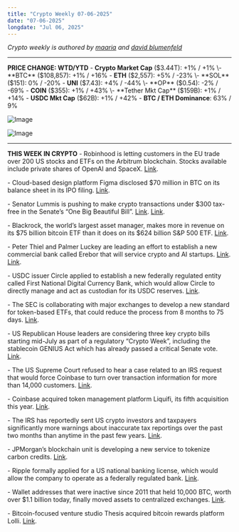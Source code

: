 ```yaml
---
title: "Crypto Weekly 07-06-2025"
date: "07-06-2025"
longdate: "Jul 06, 2025"
---
```


*Crypto weekly is authored by [maaria](https://x.com/maariabajwa) and [david blumenfeld](https://x.com/serdave_eth)*

---
**PRICE CHANGE: WTD/YTD**
\- **Crypto Market Cap** ($3.44T): +1% / +1%
\- **BTC** ($108,857): +1% / +16%
\- **ETH** ($2,557): +5% / -23%
\- **SOL** ($151): 0% / -20%
\- **UNI** ($7.43): +4% / -44%
\- **OP** ($0.54): -2% / -69%
\- **COIN** ($355): +1% / +43%
\- **Tether Mkt Cap** ($159B): +1% / +14%
\- **USDC Mkt Cap** ($62B): +1% / +42%
\- **BTC / ETH Dominance**: 63% / 9%

![Image](/images/07-06-2025-1.png)

![Image](/images/07-06-2025-2.png)

---
**THIS WEEK IN CRYPTO**
\- Robinhood is letting customers in the EU trade over 200 US stocks and ETFs on the Arbitrum blockchain. Stocks available include private shares of OpenAI and SpaceX. [Link](https://fortune.com/crypto/2025/06/30/robinhood-tokenized-stocks-arbitrum-blockchain-l2-europe/). 

\- Cloud-based design platform Figma disclosed $70 million in BTC on its balance sheet in its IPO filing. [Link](https://unchainedcrypto.com/figmas-ipo-filing-unveils-70m-bitcoin-etf-stake/). 

\- Senator Lummis is pushing to make crypto transactions under $300 tax-free in the Senate’s “One Big Beautiful Bill”. [Link](https://unchainedcrypto.com/senator-lummis-pushes-making-small-crypto-transactions-tax-free-in-big-beautiful-bill/). [Link](https://www.theblock.co/post/360391/sen-lummis-pushes-for-crypto-tax-fixes-in-big-beautiful-bill-gaining-support-from-crypto-advocates). 

\- Blackrock, the world’s largest asset manager, makes more in revenue on its $75 billion bitcoin ETF than it does on its $624 billion S&P 500 ETF. [Link](https://fortune.com/crypto/2025/07/02/blackrock-bitcoin-etf-revenue-sp-500-fund/). 

\- Peter Thiel and Palmer Luckey are leading an effort to establish a new commercial bank called Erebor that will service crypto and AI startups. [Link](https://decrypt.co/328292/silicon-valley-billionaires-form-svb-like-bank-crypto-ai-startups-ft). [Link](https://www.ft.com/content/8c903f2e-42a6-496b-b098-ca733f340ffc). 

\- USDC issuer Circle applied to establish a new federally regulated entity called First National Digital Currency Bank, which would allow Circle to directly manage and act as custodian for its USDC reserves. [Link](https://unchainedcrypto.com/circle-seeks-u-s-banking-license-to-directly-custody-billions-in-usdc-reserves/). 

\- The SEC is collaborating with major exchanges to develop a new standard for token-based ETFs, that could reduce the process from 8 months to 75 days. [Link](https://unchainedcrypto.com/new-sec-framework-could-slash-crypto-etf-approval-times-to-75-days/). 

\- US Republican House leaders are considering three key crypto bills starting mid-July as part of a regulatory “Crypto Week”, including the stablecoin GENIUS Act which has already passed a critical Senate vote. [Link](https://cointelegraph.com/news/us-republicans-declare-crypto-week-to-mull-3-crypto-bills). 

\- The US Supreme Court refused to hear a case related to an IRS request that would force Coinbase to turn over transaction information for more than 14,000 customers. [Link](https://www.bloomberg.com/news/articles/2025-06-30/supreme-court-rebuffs-bid-to-protect-coinbase-user-data-from-irs). 

\- Coinbase acquired token management platform Liquifi, its fifth acquisition this year. [Link](https://fortune.com/crypto/2025/07/02/coinbase-liquifi-acquisition-mergers-acquisitions-crypto-industry/). 

\- The IRS has reportedly sent US crypto investors and taxpayers significantly more warnings about inaccurate tax reportings over the past two months than anytime in the past few years. [Link](https://fortune.com/crypto/2025/06/29/bitcoin-digital-assets-irs-tax-letters-coinledger/). 

\- JPMorgan’s blockchain unit is developing a new service to tokenize carbon credits. [Link](https://www.bloomberg.com/news/articles/2025-07-02/jpmorgan-s-blockchain-unit-explores-tokenizing-carbon-credits). 

\- Ripple formally applied for a US national banking license, which would allow the company to operate as a federally regulated bank. [Link](https://unchainedcrypto.com/ripple-seeks-us-national-bank-charter/). 

\- Wallet addresses that were inactive since 2011 that held 10,000 BTC, worth over $1.1 billion today, finally moved assets to centralized exchanges. [Link](https://www.theblock.co/post/361057/two-bitcoin-wallets-move-20000-btc-after-14-years). 

\- Bitcoin-focused venture studio Thesis acquired bitcoin rewards platform Lolli. [Link](https://www.theblock.co/post/360747/thesis-lolli-acquisition-bitcoin-rewards).